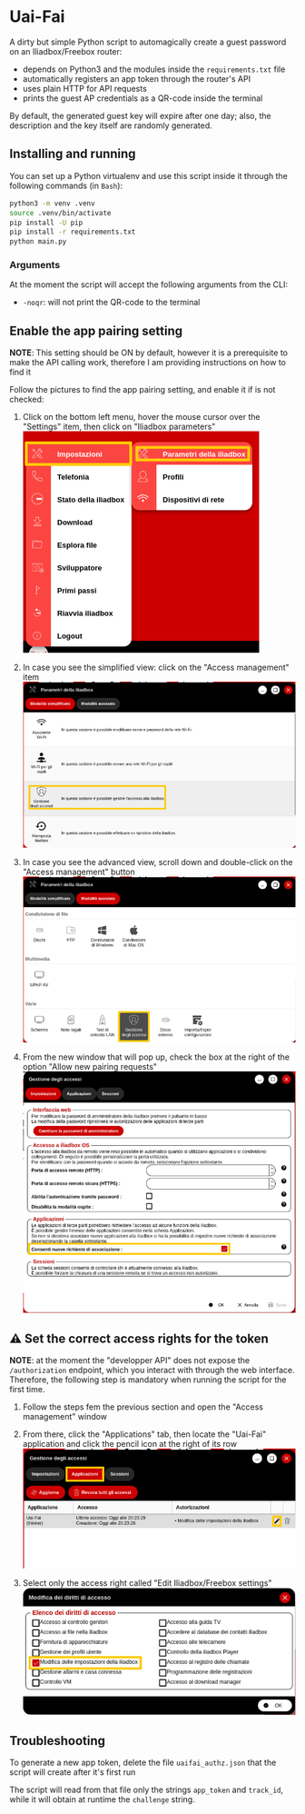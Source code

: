 # Uai-Fai

A dirty but simple Python script to automagically create a guest password on an Iliadbox/Freebox router:

- depends on Python3 and the modules inside the `requirements.txt` file
- automatically registers an app token through the router's API
- uses plain HTTP for API requests
- prints the guest AP credentials as a QR-code inside the terminal

By default, the generated guest key will expire after one day; also, the description and the key itself are randomly generated.

## Installing and running

You can set up a Python virtualenv and use this script inside it through the following commands (in `Bash`):

```bash
python3 -m venv .venv
source .venv/bin/activate
pip install -U pip
pip install -r requirements.txt
python main.py
```

### Arguments

At the moment the script will accept the following arguments from the CLI:

- `-noqr`: will not print the QR-code to the terminal

## Enable the app pairing setting

**NOTE**: This setting should be ON by default, however it is a prerequisite to make the API calling work, therefore I am providing instructions on how to find it

Follow the pictures to find the app pairing setting, and enable it if is not checked:

1. Click on the bottom left menu, hover the mouse cursor over the "Settings" item, then click on "Iliadbox parameters"
![Corner menu](./img/iliadbox_it_pairing01.png)

2. In case you see the simplified view: click on the "Access management" item
![Corner menu](./img/iliadbox_it_pairing02.png)

3. In case you see the advanced view, scroll down and double-click on the "Access management" button
![Corner menu](./img/iliadbox_it_pairing02b.png)

4. From the new window that will pop up, check the box at the right of the option "Allow new pairing requests"
![Corner menu](./img/iliadbox_it_pairing03.png)

## ⚠ Set the correct access rights for the token

**NOTE**: at the moment the "developper API" does not expose the `/authorization` endpoint, which you interact with through the web interface. Therefore, the following step is mandatory when running the script for the first time.

1. Follow the steps fem the previous section and open the "Access management" window

2. From there, click the "Applications" tab, then locate the "Uai-Fai" application and click the pencil icon at the right of its row
![Corner menu](./img/iliadbox_it_token_settings01.png)

3. Select only the access right called "Edit Iliadbox/Freebox settings"
![Corner menu](./img/iliadbox_it_token_settings02.png)

## Troubleshooting

To generate a new app token, delete the file `uaifai_authz.json` that the script will create after it's first run

The script will read from that file only the strings `app_token` and `track_id`, while it will obtain at runtime the `challenge` string.
